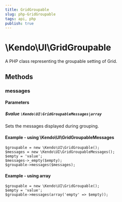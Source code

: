 ```yaml
---
title: GridGroupable
slug: php-GridGroupable
tags: api, php
publish: true
---
```


# \Kendo\UI\GridGroupable

A PHP class representing the groupable setting of Grid.


## Methods

### messages

#### Parameters

##### $value `\Kendo\UI\GridGroupableMessages|array`

Sets the messages displayed during grouping.


#### Example - using \Kendo\UI\GridGroupableMessages

    $groupable = new \Kendo\UI\GridGroupable();
    $messages = new \Kendo\UI\GridGroupableMessages();
    $empty = 'value';
    $messages->_empty($empty);
    $groupable->messages($messages);

#### Example - using array

    $groupable = new \Kendo\UI\GridGroupable();
    $empty = 'value';
    $groupable->messages(array('empty' => $empty));

